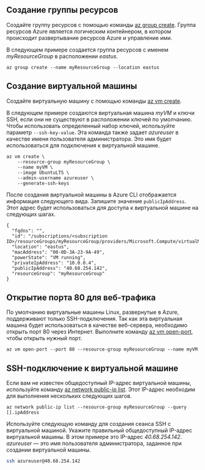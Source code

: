 ## <a name="create-a-resource-group"></a>Создание группы ресурсов

Создайте группу ресурсов с помощью команды [az group create](/cli/azure/group#az_group_create). Группа ресурсов Azure является логическим контейнером, в котором происходит развертывание ресурсов Azure и управление ими. 

В следующем примере создается группа ресурсов с именем *myResourceGroup* в расположении *eastus*.

```azurecli-interactive 
az group create --name myResourceGroup --location eastus
```

## <a name="create-a-virtual-machine"></a>Создание виртуальной машины

Создайте виртуальную машину с помощью команды [az vm create](/cli/azure/vm#az_vm_create). 

В следующем примере создаются виртуальная машина *myVM* и ключи SSH, если они не существуют в расположении ключей по умолчанию. Чтобы использовать определенный набор ключей, используйте параметр `--ssh-key-value`. Эта команда также задает *azureuser* в качестве имени пользователя администратора. Это имя будет использоваться для подключения к виртуальной машине. 

```azurecli-interactive 
az vm create \
    --resource-group myResourceGroup \
    --name myVM \
    --image UbuntuLTS \
    --admin-username azureuser \
    --generate-ssh-keys
```

После создания виртуальной машины в Azure CLI отображается информация следующего вида. Запишите значение `publicIpAddress`. Этот адрес будет использоваться для доступа к виртуальной машине на следующих шагах.

```azurecli-interactive 
{
  "fqdns": "",
  "id": "/subscriptions/<subscription ID>/resourceGroups/myResourceGroup/providers/Microsoft.Compute/virtualMachines/myVM",
  "location": "eastus",
  "macAddress": "00-0D-3A-23-9A-49",
  "powerState": "VM running",
  "privateIpAddress": "10.0.0.4",
  "publicIpAddress": "40.68.254.142",
  "resourceGroup": "myResourceGroup"
}
```



## <a name="open-port-80-for-web-traffic"></a>Открытие порта 80 для веб-трафика 

По умолчанию виртуальные машины Linux, развернутые в Azure, поддерживают только SSH-подключения. Так как эта виртуальная машина будет использоваться в качестве веб-сервера, необходимо открыть порт 80 через Интернет. Выполните команду [az vm open-port](/cli/azure/vm#az_vm_open_port), чтобы открыть нужный порт.  
 
```azurecli-interactive 
az vm open-port --port 80 --resource-group myResourceGroup --name myVM
```
## <a name="ssh-into-your-vm"></a>SSH-подключение к виртуальной машине


Если вам не известен общедоступный IP-адрес виртуальной машины, используйте команду [az network public-ip list](/cli/azure/network/public-ip#list). Этот IP-адрес необходим для выполнения нескольких следующих шагов.


```azurecli-interactive
az network public-ip list --resource-group myResourceGroup --query [].ipAddress
```

Используйте следующую команду для создания сеанса SSH с виртуальной машиной. Укажите правильный общедоступный IP-адрес виртуальной машины. В этом примере это IP-адрес *40.68.254.142*. *azureuser* — это имя пользователя администратора, заданное при создании виртуальной машины.

```bash
ssh azureuser@40.68.254.142
```

